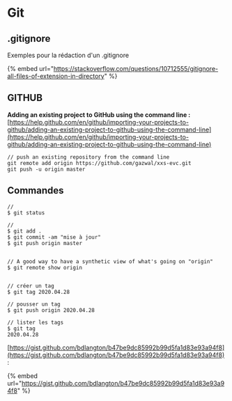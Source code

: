 # Git

## .gitignore

Exemples pour la rédaction d'un .gitignore

{% embed url="https://stackoverflow.com/questions/10712555/gitignore-all-files-of-extension-in-directory" %}



## GITHUB

**Adding an existing project to GitHub using the command line :**  
[https://help.github.com/en/github/importing-your-projects-to-github/adding-an-existing-project-to-github-using-the-command-line](https://help.github.com/en/github/importing-your-projects-to-github/adding-an-existing-project-to-github-using-the-command-line)

```text
// push an existing repository from the command line
git remote add origin https://github.com/gazwal/xxs-evc.git
git push -u origin master

```

## Commandes

```text
//
$ git status

//
$ git add .
$ git commit -am "mise à jour"
$ git push origin master


// A good way to have a synthetic view of what's going on "origin"
$ git remote show origin


// créer un tag
$ git tag 2020.04.28

// pousser un tag
$ git push origin 2020.04.28

// lister les tags
$ git tag
2020.04.28
```

[https://gist.github.com/bdlangton/b47be9dc85992b99d5fa1d83e93a94f8](https://gist.github.com/bdlangton/b47be9dc85992b99d5fa1d83e93a94f8) :

{% embed url="https://gist.github.com/bdlangton/b47be9dc85992b99d5fa1d83e93a94f8" %}



